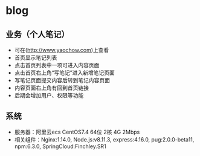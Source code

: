 # blog
## 业务（个人笔记）
* 可在(http://www.yaochow.com)上查看
* 首页显示笔记列表 
* 点击首页列表中一项可进入内容页面
* 点击首页右上角“写笔记”进入新增笔记页面
* 写笔记页面提交内容后转到笔记内容页面
* 内容页面右上角有回到首页链接
* 后期会增加用户、权限等功能
## 系统
* 服务器：阿里云ecs CentOS7.4 64位 2核 4G 2Mbps
* 相关组件：Nginx:1.14.0, Node.js:v8.11.3, express:4.16.0, pug:2.0.0-beta11, npm:6.3.0, SpringCloud:Finchley.SR1
